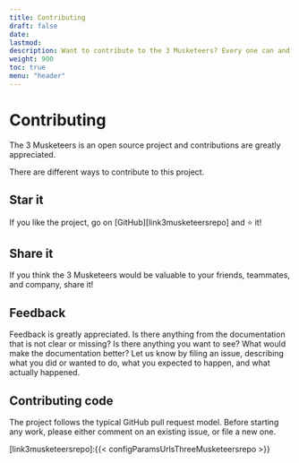 ```yaml
---
title: Contributing
draft: false
date:
lastmod:
description: Want to contribute to the 3 Musketeers? Every one can and here are some ways.
weight: 900
toc: true
menu: "header"
---
```


# Contributing

The 3 Musketeers is an open source project and contributions are greatly appreciated.

There are different ways to contribute to this project.

## Star it

If you like the project, go on [GitHub][link3musketeersrepo] and ⭐️ it!

## Share it

If you think the 3 Musketeers would be valuable to your friends, teammates, and company, share it!

## Feedback

Feedback is greatly appreciated. Is there anything from the documentation that is not clear or missing? Is there anything you want to see? What would make the documentation better? Let us know by filing an issue, describing what you did or wanted to do, what you expected to happen, and what actually happened.

## Contributing code

The project follows the typical GitHub pull request model. Before starting any work, please either comment on an existing issue, or file a new one.

[link3musketeersrepo]:{{< configParamsUrlsThreeMusketeersrepo >}}